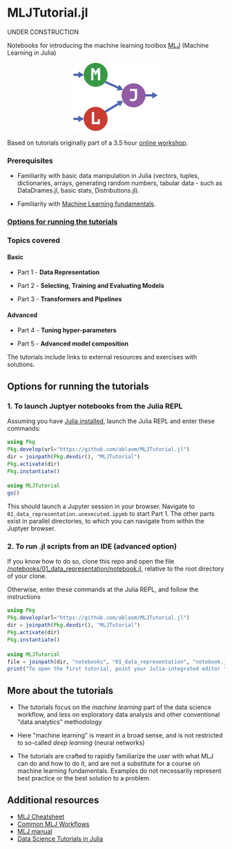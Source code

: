 # MLJTutorial.jl

UNDER CONSTRUCTION

Notebooks for introducing the machine learning toolbox
[MLJ](https://alan-turing-institute.github.io/MLJ.jl/dev/) (Machine
Learning in Julia) 

<div align="center">
	<img src="assets/MLJLogo2.svg" alt="MLJ" width="200">
</div>

Based on tutorials originally part of a 3.5 hour [online
workshop](https://github.com/ablaom/MachineLearningInJulia2020).

### Prerequisites

- Familiarity with basic data manipulation in Julia (vectors, tuples,
dictionaries, arrays, generating random numbers, tabular data - such
as DataDrames.jl, basic stats, Distributions.jl).

- Familiarity with [Machine Learning fundamentals](#more-about-the-tutorials). 

### [Options for running the tutorials](#options-for-running-the-tutorials)


### Topics covered

#### Basic

- Part 1 - **Data Representation**

- Part 2 - **Selecting, Training and Evaluating Models**

- Part 3 - **Transformers and Pipelines**

#### Advanced

- Part 4 - **Tuning hyper-parameters**

- Part 5 - **Advanced model composition** 

The tutorials include links to external resources and exercises with
solutions.


## Options for running the tutorials

### 1. To launch Juptyer notebooks from the Julia REPL

Assuming you have [Julia installed](https://julialang.org/downloads/),
launch the Julia REPL and enter these commands:

```julia
using Pkg
Pkg.develop(url="https://github.com/ablaom/MLJTutorial.jl")
dir = joinpath(Pkg.devdir(), "MLJTutorial")
Pkg.activate(dir)
Pkg.instantiate()

using MLJTutorial
go()

```

This should launch a Jupyter session in your browser. Navigate to
`01_data_representation.unexecuted.ipymb` to start Part 1. The other
parts exist in parallel directories, to which you can navigate from
within the Juptyer browser.


### 2. To run .jl scripts from an IDE (advanced option)

If you know how to do so, clone this repo and open the file
[/notebooks/01_data_representation/notebook.jl](/notebooks/01_data_representation/notebook.jl),
relative to the root directory of your clone.

Otherwise, enter these commands at the Julia REPL, and follow the instructions

```julia
using Pkg
Pkg.develop(url="https://github.com/ablaom/MLJTutorial.jl")
dir = joinpath(Pkg.devdir(), "MLJTutorial")
Pkg.activate(dir)
Pkg.instantiate()

using MLJTutorial
file = joinpath(dir, "notebooks", "01_data_representation", "notebook.jl")
print("To open the first tutorial, point your Julia-integrated editor to $file")
```

## More about the tutorials 

- The tutorials focus on the *machine learning* part of the data
  science workflow, and less on exploratory data analysis and other
  conventional "data analytics" methodology

- Here "machine learning" is meant in a broad sense, and is not
  restricted to so-called *deep learning* (neural networks)

- The tutorials are crafted to rapidly familiarize the user with what
  MLJ can do and how to do it, and are not a substitute for a course
  on machine learning fundamentals. Examples do not necessarily
  represent best practice or the best solution to a problem.


## Additional resources

- [MLJ Cheatsheet](https://alan-turing-institute.github.io/MLJ.jl/dev/mlj_cheatsheet/)
- [Common MLJ Workflows](https://alan-turing-institute.github.io/MLJ.jl/dev/common_mlj_workflows/)
- [MLJ manual](https://alan-turing-institute.github.io/MLJ.jl/dev/)
- [Data Science Tutorials in Julia](https://juliaai.github.io/DataScienceTutorials.jl/)


